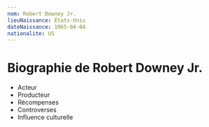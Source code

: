```yaml
---
nom: Robert Downey Jr.
lieuNaissance: États-Unis
dateNaissance: 1965-04-04
nationalite: US
---
```


# Biographie de Robert Downey Jr.

- Acteur
- Producteur
- Récompenses
- Controverses
- Influence culturelle